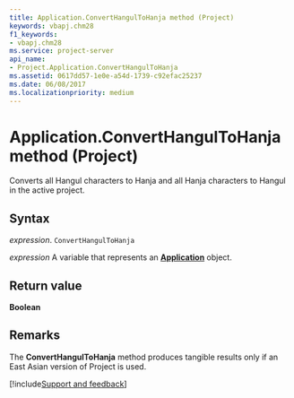 ```yaml
---
title: Application.ConvertHangulToHanja method (Project)
keywords: vbapj.chm28
f1_keywords:
- vbapj.chm28
ms.service: project-server
api_name:
- Project.Application.ConvertHangulToHanja
ms.assetid: 0617dd57-1e0e-a54d-1739-c92efac25237
ms.date: 06/08/2017
ms.localizationpriority: medium
---
```



# Application.ConvertHangulToHanja method (Project)

Converts all Hangul characters to Hanja and all Hanja characters to Hangul in the active project.


## Syntax

_expression_. `ConvertHangulToHanja`

_expression_ A variable that represents an **[Application](Project.Application.md)** object.


## Return value

 **Boolean**


## Remarks

The **ConvertHangulToHanja** method produces tangible results only if an East Asian version of Project is used.

[!include[Support and feedback](~/includes/feedback-boilerplate.md)]